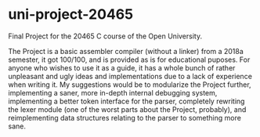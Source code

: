 # uni-project-20465
Final Project for the 20465 C course of the Open University.

The Project is a basic assembler compiler (without a linker) from a 2018a semester, it got 100/100, and is provided as is for educational puposes. For anyone who wishes to use it as a guide, it has a whole bunch of rather unpleasant and ugly ideas and implementations due to a lack of experience when writing it. My suggestions would be to modularize the Project further, implementing a saner, more in-depth internal debugging system, implementing a better token interface for the parser, completely rewriting the lexer module (one of the worst parts about the Project, probably), and reimplementing data structures relating to the parser to something more sane.
